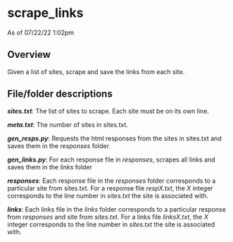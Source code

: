# scrape_links

As of 07/22/22 1:02pm

## Overview 

Given a list of sites, scrape and save the links from each site.

## File/folder descriptions

***sites.txt***: The list of sites to scrape. Each site must be on its own line.

***meta.txt***: The number of sites in sites.txt.

***gen_resps.py***: Requests the html responses from the sites in sites.txt and saves them in the *responses* folder.

***gen_links.py***: For each response file in *responses*, scrapes all links and saves them in the *links* folder

***responses***: Each response file in the *responses* folder corresponds to a particular site from sites.txt. For a response file *respX.txt*, the *X* integer corresponds to the line number in *sites.txt* the site is associated with.

***links***: Each links file in the *links* folder corresponds to a particular response from *responses* and site from *sites.txt*. For a links file *linksX.txt*, the *X* integer corresponds to the line number in *sites.txt* the site is associated with.

